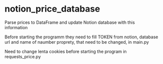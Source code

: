 # notion_price_database
Parse prices to DataFrame and update Notion database with this information

Before starting the programm they need to fill TOKEN from notion, database url and name of naumber proprety, that need to be changed, in main.py

Need to change lenta cookies before starting the program in requests_price.py
